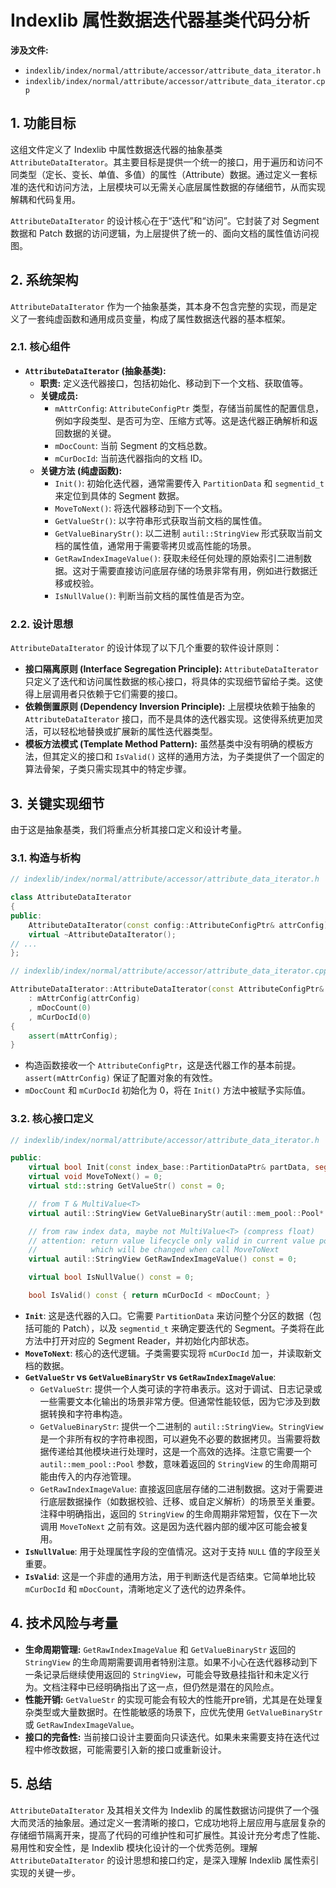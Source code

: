 
# Indexlib 属性数据迭代器基类代码分析

**涉及文件:**
* `indexlib/index/normal/attribute/accessor/attribute_data_iterator.h`
* `indexlib/index/normal/attribute/accessor/attribute_data_iterator.cpp`

## 1. 功能目标

这组文件定义了 Indexlib 中属性数据迭代器的抽象基类 `AttributeDataIterator`。其主要目标是提供一个统一的接口，用于遍历和访问不同类型（定长、变长、单值、多值）的属性（Attribute）数据。通过定义一套标准的迭代和访问方法，上层模块可以无需关心底层属性数据的存储细节，从而实现解耦和代码复用。

`AttributeDataIterator` 的设计核心在于“迭代”和“访问”。它封装了对 Segment 数据和 Patch 数据的访问逻辑，为上层提供了统一的、面向文档的属性值访问视图。

## 2. 系统架构

`AttributeDataIterator` 作为一个抽象基类，其本身不包含完整的实现，而是定义了一套纯虚函数和通用成员变量，构成了属性数据迭代器的基本框架。

### 2.1. 核心组件

*   **`AttributeDataIterator` (抽象基类):**
    *   **职责:** 定义迭代器接口，包括初始化、移动到下一个文档、获取值等。
    *   **关键成员:**
        *   `mAttrConfig`: `AttributeConfigPtr` 类型，存储当前属性的配置信息，例如字段类型、是否可为空、压缩方式等。这是迭代器正确解析和返回数据的关键。
        *   `mDocCount`: 当前 Segment 的文档总数。
        *   `mCurDocId`: 当前迭代器指向的文档 ID。
    *   **关键方法 (纯虚函数):**
        *   `Init()`: 初始化迭代器，通常需要传入 `PartitionData` 和 `segmentid_t` 来定位到具体的 Segment 数据。
        *   `MoveToNext()`: 将迭代器移动到下一个文档。
        *   `GetValueStr()`: 以字符串形式获取当前文档的属性值。
        *   `GetValueBinaryStr()`: 以二进制 `autil::StringView` 形式获取当前文档的属性值，通常用于需要零拷贝或高性能的场景。
        *   `GetRawIndexImageValue()`: 获取未经任何处理的原始索引二进制数据。这对于需要直接访问底层存储的场景非常有用，例如进行数据迁移或校验。
        *   `IsNullValue()`: 判断当前文档的属性值是否为空。

### 2.2. 设计思想

`AttributeDataIterator` 的设计体现了以下几个重要的软件设计原则：

*   **接口隔离原则 (Interface Segregation Principle):** `AttributeDataIterator` 只定义了迭代和访问属性数据的核心接口，将具体的实现细节留给子类。这使得上层调用者只依赖于它们需要的接口。
*   **依赖倒置原则 (Dependency Inversion Principle):** 上层模块依赖于抽象的 `AttributeDataIterator` 接口，而不是具体的迭代器实现。这使得系统更加灵活，可以轻松地替换或扩展新的属性迭代器类型。
*   **模板方法模式 (Template Method Pattern):** 虽然基类中没有明确的模板方法，但其定义的接口和 `IsValid()` 这样的通用方法，为子类提供了一个固定的算法骨架，子类只需实现其中的特定步骤。

## 3. 关键实现细节

由于这是抽象基类，我们将重点分析其接口定义和设计考量。

### 3.1. 构造与析构

```cpp
// indexlib/index/normal/attribute/accessor/attribute_data_iterator.h

class AttributeDataIterator
{
public:
    AttributeDataIterator(const config::AttributeConfigPtr& attrConfig);
    virtual ~AttributeDataIterator();
// ...
};

// indexlib/index/normal/attribute/accessor/attribute_data_iterator.cpp

AttributeDataIterator::AttributeDataIterator(const AttributeConfigPtr& attrConfig)
    : mAttrConfig(attrConfig)
    , mDocCount(0)
    , mCurDocId(0)
{
    assert(mAttrConfig);
}
```

*   构造函数接收一个 `AttributeConfigPtr`，这是迭代器工作的基本前提。`assert(mAttrConfig)` 保证了配置对象的有效性。
*   `mDocCount` 和 `mCurDocId` 初始化为 0，将在 `Init()` 方法中被赋予实际值。

### 3.2. 核心接口定义

```cpp
// indexlib/index/normal/attribute/accessor/attribute_data_iterator.h

public:
    virtual bool Init(const index_base::PartitionDataPtr& partData, segmentid_t segId) = 0;
    virtual void MoveToNext() = 0;
    virtual std::string GetValueStr() const = 0;

    // from T & MultiValue<T>
    virtual autil::StringView GetValueBinaryStr(autil::mem_pool::Pool* pool) const = 0;

    // from raw index data, maybe not MultiValue<T> (compress float)
    // attention: return value lifecycle only valid in current value pos,
    //            which will be changed when call MoveToNext
    virtual autil::StringView GetRawIndexImageValue() const = 0;

    virtual bool IsNullValue() const = 0;

    bool IsValid() const { return mCurDocId < mDocCount; }
```

*   **`Init`**: 这是迭代器的入口。它需要 `PartitionData` 来访问整个分区的数据（包括可能的 Patch），以及 `segmentid_t` 来确定要迭代的 Segment。子类将在此方法中打开对应的 Segment Reader，并初始化内部状态。
*   **`MoveToNext`**: 核心的迭代逻辑。子类需要实现将 `mCurDocId` 加一，并读取新文档的数据。
*   **`GetValueStr` vs `GetValueBinaryStr` vs `GetRawIndexImageValue`**:
    *   `GetValueStr`: 提供一个人类可读的字符串表示。这对于调试、日志记录或一些需要文本化输出的场景非常方便。但通常性能较低，因为它涉及到数据转换和字符串构造。
    *   `GetValueBinaryStr`: 提供一个二进制的 `autil::StringView`。`StringView` 是一个非所有权的字符串视图，可以避免不必要的数据拷贝。当需要将数据传递给其他模块进行处理时，这是一个高效的选择。注意它需要一个 `autil::mem_pool::Pool` 参数，意味着返回的 `StringView` 的生命周期可能由传入的内存池管理。
    *   `GetRawIndexImageValue`: 直接返回底层存储的二进制数据。这对于需要进行底层数据操作（如数据校验、迁移、或自定义解析）的场景至关重要。注释中明确指出，返回的 `StringView` 的生命周期非常短暂，仅在下一次调用 `MoveToNext` 之前有效。这是因为迭代器内部的缓冲区可能会被复用。
*   **`IsNullValue`**: 用于处理属性字段的空值情况。这对于支持 `NULL` 值的字段至关重要。
*   **`IsValid`**: 这是一个非虚的通用方法，用于判断迭代是否结束。它简单地比较 `mCurDocId` 和 `mDocCount`，清晰地定义了迭代的边界条件。

## 4. 技术风险与考量

*   **生命周期管理:** `GetRawIndexImageValue` 和 `GetValueBinaryStr` 返回的 `StringView` 的生命周期需要调用者特别注意。如果不小心在迭代器移动到下一条记录后继续使用返回的 `StringView`，可能会导致悬挂指针和未定义行为。文档注释中已经明确指出了这一点，但仍然是潜在的风险点。
*   **性能开销:** `GetValueStr` 的实现可能会有较大的性能开pre销，尤其是在处理复杂类型或大量数据时。在性能敏感的场景下，应优先使用 `GetValueBinaryStr` 或 `GetRawIndexImageValue`。
*   **接口的完备性:** 当前接口设计主要面向只读迭代。如果未来需要支持在迭代过程中修改数据，可能需要引入新的接口或重新设计。

## 5. 总结

`AttributeDataIterator` 及其相关文件为 Indexlib 的属性数据访问提供了一个强大而灵活的抽象层。通过定义一套清晰的接口，它成功地将上层应用与底层复杂的存储细节隔离开来，提高了代码的可维护性和可扩展性。其设计充分考虑了性能、易用性和安全性，是 Indexlib 模块化设计的一个优秀范例。理解 `AttributeDataIterator` 的设计思想和接口约定，是深入理解 Indexlib 属性索引实现的关键一步。
